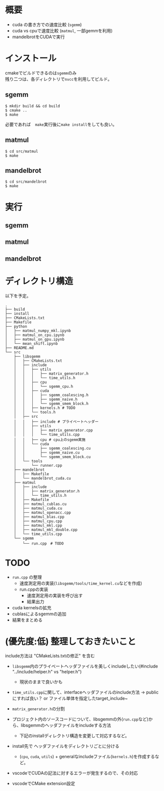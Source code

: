 # 概要  

- cuda の書き方での速度比較 (`sgemm`)  
- cuda vs cpuで速度比較 (`matmul`, 一部gemmを利用)  
- mandelbrotをCUDAで実行  

# インストール  

cmakeでビルドできるのは`sgemm`のみ  
残り二つは、各ディレクトリで`nvcc`を利用してビルド。  

## sgemm  

```
$ mkdir build && cd build
$ cmake ..
$ make
```

必要であれば　`make`実行後に`make install`をしても良い。  

## matmul  

```
$ cd src/matmul
$ make
```

## mandelbrot  

```
$ cd src/mandelbrot
$ make
```

# 実行  

## sgemm  


## matmul  


## mandelbrot  


# ディレクトリ構造  

以下を予定。  

```
.
├── build
├── install
├── CMakeLists.txt
├── Makefile
├── python
│   ├── matmul_numpy_mkl.ipynb
│   ├── matmul_on_cpu.ipynb
│   ├── matmul_on_gpu.ipynb
│   └── mean_shift.ipynb
├── README.md
└── src
    ├── libsgemm
    │   ├── CMakeLists.txt
    │   ├── include
    │   │   ├── utils
    │   │   │   ├── matrix_generator.h
    │   │   │   └── time_utils.h
    │   │   ├── cpu
    │   │   │   └── sgemm_cpu.h
    │   │   ├── cuda
    │   │   │   ├── sgemm_coalescing.h
    │   │   │   ├── sgemm_naive.h
    │   │   │   └── sgemm_smem_block.h
    │   │   ├── kernels.h # TODO
    │   │   └── tools.h
    │   ├── src
    │   │   ├── include # プライベートヘッダー
    │   │   ├── utils
    │   │   │   ├── matrix_generator.cpp
    │   │   │   └── time_utils.cpp
    │   │   ├── cpu # cpu上のsgemm実施
    │   │   └── cuda
    │   │       ├── sgemm_coalescing.cu
    │   │       ├── sgemm_naive.cu
    │   │       └── sgemm_smem_block.cu
    │   └── tools
    │       └── runner.cpp
    ├── mandelbrot 
    │   ├── Makefile
    │   └── mandelbrot_cuda.cu
    ├── matmul
    │   ├── include
    │   │   ├── matrix_generator.h
    │   │   └── time_utils.h
    │   ├── Makefile
    │   ├── matmul_cublas.cu
    │   ├── matmul_cuda.cu
    │   ├── matmul_openacc.cpp
    │   ├── matmul_blas.cpp
    │   ├── matmul_cpu.cpp
    │   ├── matmul_mkl.cpp
    │   ├── matmul_mkl_double.cpp
    │   └── time_utils.cpp
    └── sgemm
        └── run.cpp　# TODO
```

# TODO  

- `run.cpp` の整理  
    - 速度測定用の実装(`libsgemm/tools/time_kernel.cu`などを作成)
    - run.cppの実装 
        - 速度測定用の実装を呼び出す
        - 結果出力
- cuda kernelsの拡充  
- cublasによるsgemmの追加  
- 結果をまとめる  

# (優先度:低) 整理しておきたいこと  

include方法は "CMakeLists.txtの修正" を含む  

- `libsgemm`内のプライベートヘッダファイルを美しくincludeしたい(#include "../include/helper.h" vs "helper.h")  
    - 現状のままで良いかも
- `time_utils.cpp`に関して、interfaceヘッダファイルのinclude方法 -> publicにすれば良い？ or ファイル単体を指定したtarget_include~  
- `matrix_generator.h`の分割  
- プロジェクト内のソースコードについて、libsgemmの外(`run.cpp`など)から、libsgemmのヘッダファイルをincludeする方法  
    - 下記のinstallディレクトリ構造を変更して対応するなど。
- install先で ヘッダファイルをディレクトリごとに分ける
    - (`cpu`, `cuda`, `utils`) + generalなincludeファイル(`kernels.h`)を作成するなど。  

- vscodeでCUDAの記法に対するエラーが発生するので、その対応  
- vscodeでCMake extension設定  